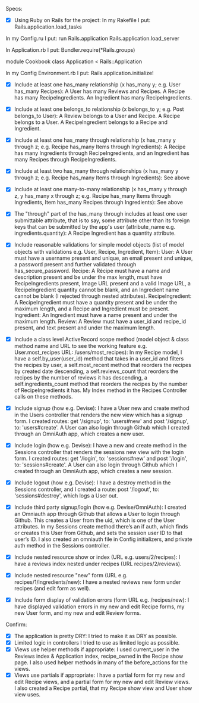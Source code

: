 Specs:
- [x] Using Ruby on Rails for the project: 
In my Rakefile I put: 
Rails.application.load_tasks

In my Config.ru I put:
run Rails.application
Rails.application.load_server

In Application.rb I put:
Bundler.require(*Rails.groups)

module Cookbook
  class Application < Rails::Application

In my Config Environment.rb I put:
Rails.application.initialize!


- [x] Include at least one has_many relationship (x has_many y; e.g. User has_many Recipes):
A User has many Reviews and Recipes.
A Recipe has many RecipeIngredients.
An Ingredient has many RecipeIngredients. 

- [x] Include at least one belongs_to relationship (x belongs_to y; e.g. Post belongs_to User):
A Review belongs to a User and Recipe. 
A Recipe belongs to a User.
A RecipeIngredient belongs to a Recipe and Ingredient. 

- [x] Include at least one has_many through relationship (x has_many y through z; e.g. Recipe has_many Items through Ingredients):
A Recipe has many Ingredients through RecipeIngredients, and an Ingredient has many Recipes through RecipeIngredients. 

- [x] Include at least two has_many through relationships (x has_many y through z; e.g. Recipe has_many Items through Ingredients):
See above

- [x] Include at least one many-to-many relationship (x has_many y through z, y has_many x through z; e.g. Recipe has_many Items through Ingredients, Item has_many Recipes through Ingredients):
See above 

- [x] The "through" part of the has_many through includes at least one user submittable attribute, that is to say, some attribute other than its foreign keys that can be submitted by the app's user (attribute_name e.g. ingredients.quantity):
A Recipe Ingredient has a quantity attribute. 

- [x] Include reasonable validations for simple model objects (list of model objects with validations e.g. User, Recipe, Ingredient, Item):
User: A User must have a username present and unique, an email present and unique, a password present and further validated through has_secure_password. 
Recipe: A Récipe must have a name and description present and be under the max length, must have RecipeIngredients present, Image URL present and a valid Image URL, a RecipeIngredient quantity cannot be blank, and an Ingredient name cannot be blank (I rejected through nested attributes). 
RecipeIngredient: A RecipeIngredient must have a quantity present and be under the maximum length, and a Recipe and Ingredient must be present. 
Ingredient: An Ingredient must have a name present and under the maximum length. 
Review: A Review must have a user_id and recipe_id present, and text present and under the maximum length. 

- [x] Include a class level ActiveRecord scope method (model object & class method name and URL to see the working feature e.g. User.most_recipes URL: /users/most_recipes):
In my Recipe model, I have a self.by_user(user_id) method that takes in a user_id and filters the recipes by user, a self.most_recent method that reorders the recipes by created date descending, a self.reviews_count that reorders the recipes by the number of reviews it has descending, a self.ingredients_count method that reorders the recipes by the number of RecipeIngredients it has. My Index method in the Recipes Controller calls on these methods. 

- [x] Include signup (how e.g. Devise):
I have a User new and create method in the Users controller that renders the new view which has a signup form. I created routes:  get '/signup', to: 'users#new' and post '/signup', to: 'users#create'. A User can also login through Github which I created through an OmniAuth app, which creates a new user. 

- [x] Include login (how e.g. Devise):
I have a new and create method in the Sessions controller that renders the sessions new view with the login form. I created routes: get '/login', to: 'sessions#new' and post '/login', to: 'sessions#create'. A User can also login through Github which I created through an OmniAuth app, which creates a new session. 

- [x] Include logout (how e.g. Devise):
I have a destroy method in the Sessions controller, and I created a route: post '/logout', to: 'sessions#destroy', which logs a User out. 

- [x] Include third party signup/login (how e.g. Devise/OmniAuth):
I created an Omniauth app through Github that allows a User to login through Github. This creates a User from the uid, which is one of the User attributes. In my Sessions create method there’s an if auth, which finds or creates this User from Github, and sets the session user ID to that user’s ID. I also created an omniauth file in Config initializers, and private auth method in the Sessions controller. 

- [x] Include nested resource show or index (URL e.g. users/2/recipes):
I have a reviews index nested under recipes (URL recipes/2/reviews).

- [x] Include nested resource "new" form (URL e.g. recipes/1/ingredients/new):
I have a nested reviews new form under recipes (and edit form as well). 

- [x] Include form display of validation errors (form URL e.g. /recipes/new):
I have displayed validation errors in my new and edit Recipe forms, my new User form, and my new and edit Review forms. 

Confirm:
- [x] The application is pretty DRY:
I tried to make it as DRY as possible.
- [x] Limited logic in controllers
I tried to use as limited logic as possible. 
- [x] Views use helper methods if appropriate:
I used current_user in the Reviews index & Application index, recipe_owned in the Recipe show page. I also used helper methods in many of the before_actions for the views. 
- [x] Views use partials if appropriate:
I have a partial form for my new and edit Recipe views, and a partial form for my new and edit Review views. I also created a Recipe partial, that my Recipe show view and User show view uses. 
